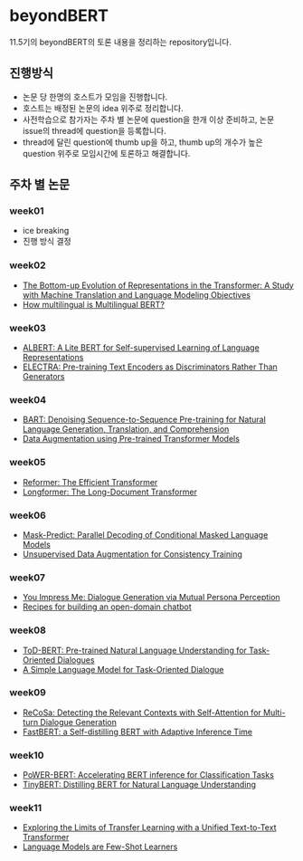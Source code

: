 # beyondBERT
11.5기의 beyondBERT의 토론 내용을 정리하는 repository입니다.

## 진행방식
- 논문 당 한명의 호스트가 모임을 진행합니다.
- 호스트는 배정된 논문의 idea 위주로 정리합니다.
- 사전학습으로 참가자는 주차 별 논문에 question을 한개 이상 준비하고, 논문 issue의 thread에 question을 등록합니다.
- thread에 달린 question에 thumb up을 하고, thumb up의 개수가 높은 question 위주로 모임시간에 토론하고 해결합니다.

## 주차 별 논문
### week01
- ice breaking
- 진행 방식 결정
### week02
- [The Bottom-up Evolution of Representations in the Transformer: A Study with Machine Translation and Language Modeling Objectives](https://arxiv.org/abs/1909.01380)
- [How multilingual is Multilingual BERT?](https://arxiv.org/abs/1906.01502)
### week03
- [ALBERT: A Lite BERT for Self-supervised Learning of Language Representations](https://arxiv.org/abs/1909.11942)
- [ELECTRA: Pre-training Text Encoders as Discriminators Rather Than Generators](https://arxiv.org/abs/2003.10555)
### week04
- [BART: Denoising Sequence-to-Sequence Pre-training for Natural Language Generation, Translation, and Comprehension](https://arxiv.org/abs/1910.13461)
- [Data Augmentation using Pre-trained Transformer Models](https://arxiv.org/abs/2003.02245)
### week05
- [Reformer: The Efficient Transformer](https://arxiv.org/abs/2001.04451)
- [Longformer: The Long-Document Transformer](https://arxiv.org/abs/2004.05150)
### week06
- [Mask-Predict: Parallel Decoding of Conditional Masked Language Models](https://arxiv.org/abs/1904.09324)
- [Unsupervised Data Augmentation for Consistency Training](https://arxiv.org/abs/1904.12848)
### week07
- [You Impress Me: Dialogue Generation via Mutual Persona Perception](https://arxiv.org/abs/2004.05388)
- [Recipes for building an open-domain chatbot](https://arxiv.org/abs/2004.13637)
### week08
- [ToD-BERT: Pre-trained Natural Language Understanding for Task-Oriented Dialogues](https://arxiv.org/abs/2004.06871)
- [A Simple Language Model for Task-Oriented Dialogue](https://arxiv.org/abs/2005.00796)
### week09
- [ReCoSa: Detecting the Relevant Contexts with Self-Attention for Multi-turn Dialogue Generation](https://arxiv.org/abs/1907.05339)
- [FastBERT: a Self-distilling BERT with Adaptive Inference Time](https://arxiv.org/abs/2004.02178)
### week10
- [PoWER-BERT: Accelerating BERT inference for Classification Tasks](https://arxiv.org/abs/2001.08950)
- [TinyBERT: Distilling BERT for Natural Language Understanding](https://arxiv.org/abs/1909.10351)
### week11
- [Exploring the Limits of Transfer Learning with a Unified Text-to-Text Transformer](https://arxiv.org/abs/1910.10683)
- [Language Models are Few-Shot Learners](https://arxiv.org/abs/2005.14165)

